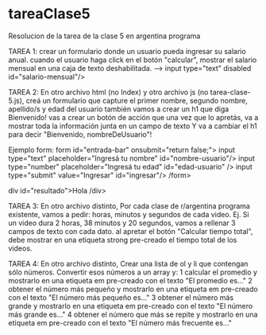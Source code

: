 # tareaClase5
 Resolucion de la tarea de la clase 5 en argentina programa

TAREA 1: crear un formulario donde un usuario pueda ingresar su salario anual.
cuando el usuario haga click en el botón "calcular", mostrar el salario mensual
en una caja de texto deshabilitada. --> input type="text" disabled id="salario-mensual"/>


TAREA 2: En otro archivo html (no Index) y otro archivo js (no tarea-clase-5.js),
creá un formulario que capture el primer nombre, segundo nombre, apellido/s y edad del usuario
también vamos a crear un h1 que diga Bienvenido!
vas a crear un botón de acción que una vez que lo apretás, va a
mostrar toda la información junta en un campo de texto
Y va a cambiar el h1 para decir "Bienvenido, nombreDeUsuario"!


Ejemplo form:
  form id="entrada-bar" onsubmit="return false;">
    input type="text" placeholder="Ingresá tu nombre" id="nombre-usuario"/>
    input type="number" placeholder="Ingresá tu edad" id="edad-usuario" />
    input type="submit" value="Ingresar" id="ingresar"/>
  /form>

  div id="resultado">Hola /div>


TAREA 3: En otro archivo distinto,
Por cada clase de r/argentina programa existente, vamos a pedir:
horas, minutos y segundos de cada video. Ej. Si un video dura
2 horas, 38 minutos y 20 segundos, vamos a rellenar 3 campos de texto con
cada dato.
al apretar el botón "Calcular tiempo total", debe mostrar en una 
etiqueta strong pre-creado el tiempo total de los videos.

TAREA 4: En otro archivo distinto,
Crear una lista de ol y li que contengan sólo números.
Convertir esos números a un array y:
1 calcular el promedio y mostrarlo en una etiqueta em pre-creado con el texto "El promedio es..."
2 obtener el número más pequeño y mostrarlo en una etiqueta em pre-creado con el texto "El número más pequeño es..."
3 obtener el número más grande y mostrarlo en una etiqueta em pre-creado con el texto "El número más grande es..."
4 obtener el número que más se repite y mostrarlo en una etiqueta em pre-creado con el texto "El número más frecuente es..."
